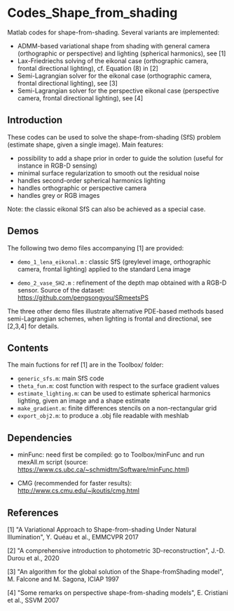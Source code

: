 # Codes_Shape_from_shading
Matlab codes for shape-from-shading. Several variants are implemented: 
- ADMM-based variational shape from shading with general camera (orthographic or perspective) and lighting (spherical harmonics), see [1] 
- Lax-Friedriechs solving of the eikonal case (orthographic camera, frontal directional lighting), cf. Equation (8) in [2]  
- Semi-Lagrangian solver for the eikonal case (orthographic camera, frontal directional lighting), see [3] 
- Semi-Lagrangian solver for the perspective eikonal case (perspective camera, frontal directional lighting), see [4]

## Introduction

These codes can be used to solve the shape-from-shading (SfS) problem (estimate shape, given a single image). Main features:
- possibility to add a shape prior in order to guide the solution (useful for instance in RGB-D sensing)
- minimal surface regularization to smooth out the residual noise
- handles second-order spherical harmonics lighting
- handles orthographic or perspective camera
- handles grey or RGB images
 
Note: the classic eikonal SfS can also be achieved as a special case.


## Demos

The following two demo files accompanying [1] are provided: 

- `demo_1_lena_eikonal.m` : classic SfS (greylevel image, orthographic camera, frontal lighting) applied to the standard Lena image

- `demo_2_vase_SH2.m` : refinement of the depth map obtained with a RGB-D sensor. Source of the dataset: https://github.com/pengsongyou/SRmeetsPS

The three other demo files illustrate alternative PDE-based methods based semi-Lagrangian schemes, when lighting is frontal and directional, see [2,3,4] for details.   

## Contents

The main fuctions for ref [1] are in the Toolbox/ folder:
- `generic_sfs.m`: main SfS code
- `theta_fun.m`: cost function with respect to the surface gradient values
- `estimate_lighting.m`: can be used to estimate spherical harmonics lighting, given an image and a shape estimate
- `make_gradient.m`: finite differences stencils on a non-rectangular grid
- `export_obj2.m`: to produce a .obj file readable with meshlab


## Dependencies

- minFunc: need first be compiled: go to Toolbox/minFunc and run mexAll.m script 
(source: https://www.cs.ubc.ca/~schmidtm/Software/minFunc.html) 

- CMG (recommended for faster results): http://www.cs.cmu.edu/~jkoutis/cmg.html 

## References

[1] "A Variational Approach to Shape-from-shading Under Natural Illumination", Y. Quéau et al., EMMCVPR 2017

[2] "A comprehensive introduction to photometric 3D-reconstruction", J.-D. Durou et al., 2020

[3] "An algorithm for the global solution of the Shape-fromShading model", M. Falcone and M. Sagona, ICIAP 1997 

[4] "Some remarks on perspective shape-from-shading models", E. Cristiani et al., SSVM 2007

